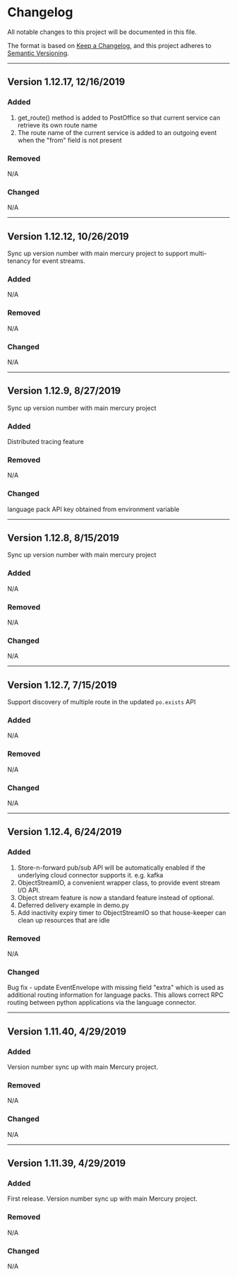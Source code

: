 # Changelog

All notable changes to this project will be documented in this file.

The format is based on [Keep a Changelog](https://keepachangelog.com/en/1.0.0/),
and this project adheres to [Semantic Versioning](https://semver.org/spec/v2.0.0.html).

---
## Version 1.12.17, 12/16/2019

### Added

1. get_route() method is added to PostOffice so that current service can retrieve its own route name
2. The route name of the current service is added to an outgoing event when the "from" field is not present

### Removed

N/A

### Changed

N/A

---
## Version 1.12.12, 10/26/2019

Sync up version number with main mercury project to support multi-tenancy for event streams.

### Added

N/A

### Removed

N/A

### Changed

N/A

---
## Version 1.12.9, 8/27/2019

Sync up version number with main mercury project

### Added

Distributed tracing feature

### Removed

N/A

### Changed

language pack API key obtained from environment variable

---
## Version 1.12.8, 8/15/2019

Sync up version number with main mercury project

### Added

N/A

### Removed

N/A

### Changed

N/A

---
## Version 1.12.7, 7/15/2019

Support discovery of multiple route in the updated `po.exists` API

### Added

N/A

### Removed

N/A

### Changed

N/A

---

## Version 1.12.4, 6/24/2019

### Added

1. Store-n-forward pub/sub API will be automatically enabled if the underlying cloud connector supports it. e.g. kafka
2. ObjectStreamIO, a convenient wrapper class, to provide event stream I/O API.
3. Object stream feature is now a standard feature instead of optional.
4. Deferred delivery example in demo.py
5. Add inactivity expiry timer to ObjectStreamIO so that house-keeper can clean up resources that are idle

### Removed

N/A

### Changed

Bug fix - update EventEnvelope with missing field "extra" which is used as additional routing information for language packs.
This allows correct RPC routing between python applications via the language connector.

---

## Version 1.11.40, 4/29/2019

### Added

Version number sync up with main Mercury project.

### Removed

N/A

### Changed

N/A

---

## Version 1.11.39, 4/29/2019

### Added

First release. Version number sync up with main Mercury project.

### Removed

N/A

### Changed

N/A
